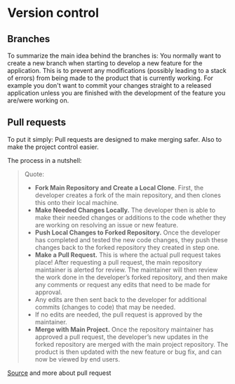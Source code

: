 # Version control



## Branches 

To summarize the main idea behind the branches is: 
You normally want to create a new branch when starting to develop a new feature for the application. This is to prevent any modifications (possibly leading to a stack of errors) from being made to the product that is currently working. 
For example you don't want to commit your changes straight to a released application unless you are finished with the development of the feature you are/were working on.


## Pull requests

To put it simply: Pull requests are designed to make merging safer. Also to make the project control easier.

The process in a nutshell:

> Quote:
>- **Fork Main Repository and Create a Local Clone**. First, the developer creates a fork of the main repository, and then clones this onto their local machine.
>- **Make Needed Changes Locally.** The developer then is able to make their needed changes or additions to the code whether they are working on resolving an issue or new feature.
>- **Push Local Changes to Forked Repository.** Once the developer has completed and tested the new code changes, they push these changes back to the forked repository they created in step one.
>- **Make a Pull Request.** This is where the actual pull request takes place! After requesting a pull request, the main repository maintainer is alerted for review. The maintainer will then review the work done in the developer’s forked repository, and then make any comments or request any edits that need to be made for approval.
>- Any edits are then sent back to the developer for additional commits (changes to code) that may be needed.
>- If no edits are needed, the pull request is approved by the maintainer.
>- **Merge with Main Project.** Once the repository maintainer has approved a pull request, the developer’s new updates in the forked repository are merged with the main project repository. The product is then updated with the new feature or bug fix, and can now be viewed by end users.

[Source](https://www.pagerduty.com/resources/learn/what-is-a-pull-request/#:~:text=A%20pull%20request%20%E2%80%93%20also%20referred,with%20the%20main%20project%20repository.) and more about pull request

